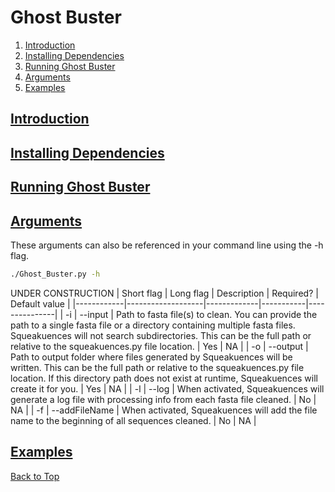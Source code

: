 <a name="top"></a>
# Ghost Buster
1. [Introduction](#intro)
2. [Installing Dependencies](#dependencies)
3. [Running Ghost Buster](#running)
4. [Arguments](#arguments)
5. [Examples](#examples)

## <ins>**Introduction**</ins> <a name="intro"></a>

## <ins>**Installing Dependencies**</ins> <a name="dependencies"></a>

## <ins>**Running Ghost Buster**</ins> <a name="running"></a>

## <ins>**Arguments**</ins> <a name="arguments"></a>
These arguments can also be referenced in your command line using the -h flag.
```bash
./Ghost_Buster.py -h
```

UNDER CONSTRUCTION
| Short flag | Long flag         | Description | Required? | Default value |
|------------|-------------------|-------------|-----------|---------------|
| -i         | --input           | Path to fasta file(s) to clean. You can provide the path to a single fasta file or a directory containing multiple fasta files. Squeakuences will not search subdirectories. This can be the full path or relative to the squeakuences.py file location. | Yes | NA |
| -o         | --output          | Path to output folder where files generated by Squeakuences will be written. This can be the full path or relative to the squeakuences.py file location. If this directory path does not exist at runtime, Squeakuences will create it for you. | Yes | NA |
| -l         | --log          | When activated, Squeakuences will generate a log file with processing info from each fasta file cleaned. | No | NA |
| -f         | --addFileName          | When activated, Squeakuences will add the file name to the beginning of all sequences cleaned. | No | NA |

## <ins>**Examples**</ins> <a name="examples"></a>


[Back to Top](#top)





